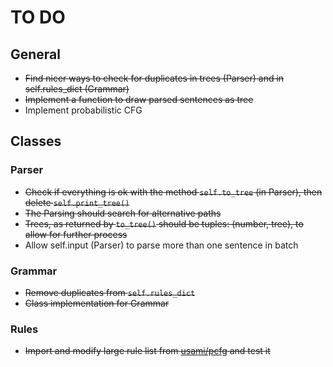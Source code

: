 # TO DO

## General
+ <del>Find nicer ways to check for duplicates in trees (Parser) and in self.rules_dict (Grammar)<del>
+ <del>Implement a function to draw parsed sentences as tree<del>
+ Implement probabilistic CFG

## Classes

### Parser
+ <del>Check if everything is ok with the method `self.to_tree` (in Parser), then delete `self.print_tree()`<del>
+ <del>The Parsing should search for alternative paths<del>
+ <del>Trees, as returned by `to_tree()` should be tuples: (number, tree), to allow for further process<del>
+ Allow self.input (Parser) to parse  more than one sentence in batch

### Grammar
+ <del>Remove duplicates from `self.rules_dict`<del>
+ <del>Class implementation for Grammar<del>
### Rules

+ <del> Import and modify large rule list from [usami/pcfg](https://github.com/usami/pcfg) and test it</del>

